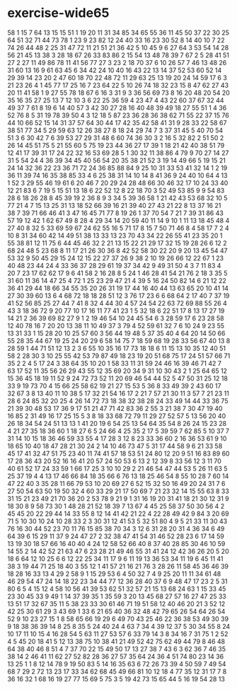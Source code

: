 # exercise-wide65
58
1
15
7
64
13
15
15
51
1
19
20
11
31
34
85
34
65
55
36
11
45
50
37
22
30
25
64
51
32
71
44
73
78
1
23
9
23
82
12
24
40
33
16
23
30
52
8
14
40
10
7
22
74
26
44
48
2
25
31
47
72
11
21
51
21
36
42
5
10
45
9
6
27
64
3
53
54
14
28
56
21
45
13
38
3
28
18
67
26
33
83
86
2
15
54
13
48
78
39
7
67
2
5
28
41
51
27
2
27
11
49
86
78
11
41
56
77
27
3
23
2
18
70
37
6
10
26
57
7
46
13
48
26
31
60
13
16
9
61
63
45
6
34
42
24
10
40
16
43
22
13
14
37
52
53
60
52
14
29
39
14
23
20
2
47
60
18
70
22
48
72
11
29
63
25
13
19
20
24
14
59
17
6
3
21
23
26
4
1
45
77
17
25
16
7
23
64
22
5
10
26
74
18
32
23
15
8
47
62
27
43
20
11
41
58
1
9
27
55
78
18
67
6
16
3
31
9
3
36
56
69
73
8
16
20
48
20
54
20
35
16
35
27
25
13
7
12
10
3
6
22
25
36
59
4
23
47
4
43
22
60
37
67
32
44
49
37
7
61
8
19
6
14
40
57
3
42
30
27
28
16
40
48
39
49
18
27
55
51
1
4
36
52
76
8
5
31
19
78
39
50
4
3
12
18
5
87
23
36
28
36
38
62
71
55
22
37
15
76
44
10
66
52
15
14
31
37
57
64
30
44
17
42
35
42
58
41
31
9
28
33
22
58
67
38
51
77
34
5
29
59
63
12
26
38
27
8
18
24
29
74
7
3
37
31
45
5
40
70
54
51
3
6
30
42
7
6
39
53
27
29
31
48
6
60
74
36
30
3
2
16
5
32
82
2
51
50
2
26
14
45
51
75
5
21
55
60
5
75
19
23
44
36
27
17
39
1
18
21
42
40
38
51
79
12
41
17
39
31
17
24
22
32
16
53
69
28
5
1
30
32
11
38
86
4
79
9
70
27
14
27
31
5
54
24
4
36
39
34
45
40
56
54
20
35
38
21
52
3
19
14
49
66
5
19
15
21
24
14
32
36
22
23
36
71
72
24
36
85
88
84
9
25
10
31
33
53
41
32
14
1
2
19
36
11
39
74
16
35
38
85
33
4
6
25
38
31
14
10
14
8
41
36
9
24
40
10
64
4
13
1
52
3
29
55
46
19
61
6
20
46
7
20
29
24
28
48
66
30
46
32
17
10
24
33
40
12
21
83
6
7
19
5
15
51
13
18
6
22
52
12
8
22
18
70
3
52
49
53
85
9
9
54
83
28
6
18
26
28
8
45
39
19
2
36
8
9
3
34
5
39
36
58
1
21
42
43
53
68
32
10
5
77
21
4
7
15
13
25
31
13
18
52
66
39
16
21
39
40
27
43
21
22
8
13
37
16
21
38
7
39
71
66
46
41
3
47
16
45
71
77
8
19
26
1
37
70
54
7
21
7
39
31
86
43
57
19
12
42
1
62
67
49
8
28
4
29
34
14
20
59
40
11
14
9
10
1
11
13
18
45
48
4
27
40
8
32
5
33
69
59
67
24
62
55
16
5
71
17
8
15
7
50
71
46
8
4
58
17
7
2
4
10
8
31
34
60
42
14
49
51
38
13
33
13
23
70
43
34
22
26
55
41
23
35
20
1
55
38
81
12
11
75
6
44
45
46
32
2
21
13
15
22
21
29
17
32
15
19
28
26
6
12
2
68
24
48
5
23
68
8
11
17
21
26
30
36
8
42
52
58
30
22
20
9
20
13
45
54
47
53
32
9
50
45
29
15
24
12
15
22
27
37
26
9
38
2
10
19
26
66
12
22
67
1
23
40
48
23
44
24
4
33
36
37
28
29
61
19
37
34
42
9
49
31
50
4
3
7
11
83
4
20
7
23
17
62
62
17
9
6
41
58
2
16
28
8
5
24
1
46
28
41
54
21
76
2
18
3
35
5
31
60
11
36
14
47
25
4
72
1
25
23
29
47
21
4
39
5
16
24
50
82
14
6
21
12
22
36
41
29
44
18
66
34
55
35
20
26
31
19
17
44
16
40
44
13
63
65
20
10
41
14
27
30
39
60
13
6
4
68
72
18
18
28
51
12
3
76
17
23
6
6
68
64
2
17
40
7
37
19
41
52
56
85
25
27
44
7
41
8
32
4
44
30
4
57
24
54
22
63
72
69
88
55
26
4
43
3
18
36
72
9
20
77
10
17
16
11
77
41
23
1
5
32
18
6
22
51
17
8
13
17
27
19
14
21
2
36
39
69
82
27
9
1
2
19
46
54
10
24
45
54
6
3
28
59
17
6
23
28
58
12
40
78
16
7
20
20
13
38
11
10
49
37
3
79
4
52
59
61
32
7
6
10
24
9
23
55
13
31
33
1
15
28
20
10
25
57
60
3
56
44
19
48
5
37
35
40
4
64
20
14
50
66
55
28
35
44
67
19
25
24
20
29
6
58
14
75
7
18
59
68
19
28
33
56
67
40
13
8
28
59
1
44
71
51
12
13
2
3
6
55
10
35
16
17
73
18
18
6
11
15
13
10
35
12
40
51
58
2
28
30
3
10
25
55
42
53
79
87
49
18
23
19
20
51
68
75
17
24
51
57
66
71
35
2
2
4
5
17
24
3
38
64
35
10
20
1
58
33
11
31
59
24
46
16
39
46
71
42
7
63
17
52
11
35
56
26
29
43
55
12
35
69
20
34
9
31
10
30
43
2
1
25
64
65
12
15
36
45
18
19
11
52
9
24
72
73
52
11
20
69
46
54
44
52
5
47
50
31
25
12
18
33
9
19
73
70
4
15
66
25
58
62
19
21
27
15
53
5
36
8
33
49
39
2
43
60
17
32
67
3
8
13
40
11
10
38
5
17
32
21
54
16
17
2
21
7
57
21
30
11
3
57
7
21
23
11
28
6
24
85
32
20
25
4
26
14
72
73
18
38
32
38
28
24
33
49
14
44
33
36
75
21
39
30
48
53
17
36
9
17
51
21
47
71
42
83
36
2
55
3
21
38
7
30
47
19
40
16
85
2
31
49
16
17
25
15
5
3
8
18
33
68
72
79
11
29
27
52
57
5
13
56
20
40
26
18
34
54
24
51
13
13
1
41
20
19
6
54
25
13
54
64
35
54
8
26
24
15
23
28
4
21
27
35
18
36
60
1
18
27
6
5
24
66
4
25
35
2
17
5
39
59
7
62
85
5
10
37
7
31
14
10
15
18
36
46
59
33
55
4
17
28
3
12
8
23
33
36
60
2
16
36
53
61
9
10
18
65
10
40
18
47
28
21
30
24
2
14
10
46
73
47
5
31
17
44
58
9
6
21
33
58
45
17
41
32
47
51
75
23
40
11
74
41
57
18
53
51
24
80
12
20
9
51
16
83
89
60
17
28
36
43
20
52
16
16
41
20
57
24
50
53
6
13
2
12
39
8
33
56
12
3
11
70
40
61
52
17
24
33
59
1
66
17
25
3
10
10
29
2
21
46
54
47
44
53
5
26
11
63
5
25
37
19
4
4
13
17
46
66
84
18
35
66
6
76
13
18
25
46
54
8
55
10
28
7
60
14
47
22
40
3
35
28
11
66
79
53
10
20
69
27
6
52
15
32
50
16
49
20
24
31
7
6
27
50
54
63
50
19
50
32
4
60
33
29
21
17
50
69
7
21
23
32
14
15
55
63
8
33
31
15
21
23
49
21
70
36
20
2
53
78
9
21
9
1
31
16
19
20
31
41
18
21
30
12
31
9
18
30
8
9
58
73
30
1
48
28
21
52
18
39
7
13
67
4
45
25
58
37
50
30
56
4
2
45
45
20
22
29
44
14
33
55
8
12
14
41
42
21
22
4
22
28
49
42
9
84
3
20
69
71
5
10
30
10
24
10
28
33
2
3
30
31
12
41
53
5
32
51
80
4
9
5
21
33
11
30
43
76
16
30
44
52
23
70
11
76
15
85
38
70
34
3
12
6
31
28
20
31
4
36
34
6
49
64
39
6
15
29
11
37
9
24
47
27
2
32
38
47
41
54
31
46
52
28
23
6
17
14
59
13
19
30
18
57
66
16
40
40
4
24
12
58
52
66
40
8
37
40
28
85
30
46
10
59
14
55
2
14
42
52
21
63
47
6
23
28
21
49
46
55
31
41
24
12
42
36
26
20
5
20
18
6
64
12
10
25
6
6
12
22
25
34
11
17
9
6
11
19
13
36
53
34
11
19
6
45
11
41
38
3
19
44
71
25
18
40
3
55
12
1
41
57
21
16
21
76
3
28
26
11
58
45
36
46
39
18
28
16
33
13
4
29
2
58
9
1
15
29
53
6
4
50
32
7
4
9
25
20
11
11
34
61
48
46
29
54
47
24
14
18
22
23
34
44
77
12
36
28
40
37
6
9
48
47
17
23
2
5
31
80
6
5
4
15
12
4
58
10
56
41
39
53
62
51
32
57
21
15
13
68
24
63
1
15
33
45
23
30
45
33
9
49
1
14
37
39
35
1
35
59
3
20
13
45
68
27
57
16
27
47
25
33
13
51
17
32
67
35
11
5
38
23
33
30
61
46
71
19
51
58
12
40
46
20
21
3
52
12
42
25
30
61
29
3
43
69
1
33
6
21
65
40
36
32
48
42
79
65
26
54
64
26
54
52
9
10
23
27
15
1
8
58
65
66
19
29
6
49
70
43
25
46
22
36
38
53
49
30
39
9
18
38
36
39
14
8
25
8
35
5
24
40
24
4
63
7
34
4
39
12
37
5
30
34
55
8
24
10
17
11
10
15
4
16
28
54
5
63
11
27
53
57
6
33
79
14
3
8
34
16
7
31
75
1
2
52
4
5
45
20
18
41
5
12
13
38
75
10
38
41
21
49
52
42
75
62
49
44
79
8
46
48
64
38
40
46
8
51
4
7
37
70
22
15
49
50
17
13
27
38
7
43
6
3
62
36
7
46
35
38
14
2
46
41
11
62
27
52
82
28
36
27
57
35
64
24
36
4
51
74
80
23
14
36
13
25
1
1
8
12
14
78
9
19
50
83
5
14
16
35
63
6
72
26
73
39
4
50
59
7
49
54
68
7
29
2
72
13
23
17
33
34
62
68
45
49
66
81
10
12
18
4
77
35
12
31
17
7
8
36
16
32
1
68
16
19
27
77
15
69
5
75
3
5
19
42
73
15
65
44
5
16
19
54
28
13

